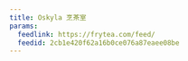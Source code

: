 ```yaml
---
title: Oskyla 烹茶室
params:
  feedlink: https://frytea.com/feed/
  feedid: 2cb1e420f62a16b0ce076a87eaee08be
---
```

